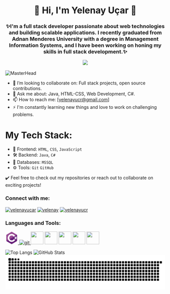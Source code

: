 <h1 align="center">🚀 Hi, I'm Yelenay Uçar 👋</h1>
<h3 align="center">✨I'm a full stack developer passionate about web technologies and building scalable applications. I recently graduated from Adnan Menderes University with a degree in Management Information Systems, and I have been working on honing my skills in full stack development.✨</h3>

<p align="center">
  <a href="https://github.com/yelenayucr/readme-typing-svg">
    <img src="https://readme-typing-svg.demolab.com/?lines=Always%20learning%20new%20things&font=Fira%20Code&center=true&width=440&height=45&color=f75c7e&vCenter=true&pause=1000&size=22" /></a>
</p>

![MasterHead](https://media0.giphy.com/media/v1.Y2lkPTc5MGI3NjExbjcydGZpaG1wazZyYTBieGlzd3RrMnNmbHA0ZnE5aG1rZmRvZ2VyaiZlcD12MV9pbnRlcm5hbF9naWZfYnlfaWQmY3Q9Zw/3ohzdK6dYLje0cPDSE/giphy.webp)

- 👯 I’m looking to collaborate on: Full stack projects, open source contributions.
- 💬 Ask me about: Java, HTML-CSS, Web Development, C#.
- 📫 How to reach me: [yelenayucr@gmail.com]
- ⚡ I'm constantly learning new things and love to work on challenging problems.

# My Tech Stack:
- 🎨 Frontend: `HTML`, `CSS`, `JavaScript`
- 🛠️ Backend: `Java`, `C#`
- 💾 Databases: `MSSQL`
- ⚙️ Tools: `Git` `GitHub`
 
 ✔️ Feel free to check out my repositories or reach out to collaborate on exciting projects!

<h3 align="left">Connect with me:</h3>
<p align="left">
<a href="https://linkedin.com/in/yelenayucar" target="blank"><img align="center" src="https://raw.githubusercontent.com/rahuldkjain/github-profile-readme-generator/master/src/images/icons/Social/linked-in-alt.svg" alt="yelenayucar" height="30" width="40" /></a>
<a href="https://stackoverflow.com/users/yelenay" target="blank"><img align="center" src="https://raw.githubusercontent.com/rahuldkjain/github-profile-readme-generator/master/src/images/icons/Social/stack-overflow.svg" alt="yelenay" height="30" width="40" /></a>
<a href="//medium.com/@yelenayucr" target="blank"><img align="center" src="https://raw.githubusercontent.com/rahuldkjain/github-profile-readme-generator/master/src/images/icons/Social/medium.svg" alt="yelenayucr" height="30" width="40" /></a>
</p>
<div>
<h3 align="left">Languages and Tools:</h3>
<p align="left"> 
    <a href="https://www.w3schools.com/cs/" target="_blank" rel="noreferrer"> <img src="https://raw.githubusercontent.com/devicons/devicon/master/icons/csharp/csharp-original.svg" alt="csharp" width="40" height="40"/> </a> 
    <a href="https://git-scm.com/" target="_blank" rel="noreferrer"> <img src="https://www.vectorlogo.zone/logos/git-scm/git-scm-icon.svg" alt="git" width="40" height="40"/> </a> 
    <a href="https://www.w3.org/html/" target="_blank" rel="noreferrer"> 
    <a href="https://programartudo.blogspot.com/2024/05/html-o-que-e-e-qual-sua-funcionalidade.html?m=1" target="_blank"><img loading="lazy" src="https://cdn.jsdelivr.net/gh/devicons/devicon/icons/html5/html5-original.svg" width="40" height="40"/></a> 
    <a href="https://programartudo.blogspot.com/2024/05/css-significado-e-funcionalidade.html?m=1" target="_blank"><img loading="lazy" src="https://cdn.jsdelivr.net/gh/devicons/devicon/icons/css3/css3-original.svg" width="40" height="40"/></a> 
    <a href="https://programartudo.blogspot.com/2024/05/javascript-significado-e-funcionalidade.html?m=1" target="_blank"><img loading="lazy" src="https://cdn.jsdelivr.net/gh/devicons/devicon/icons/javascript/javascript-original.svg" width="40" height="40"/></a> 
    <a href="https://programartudo.blogspot.com/2024/09/github-o-que-e-como-funciona-e-como.html?m=1" target="_blank"><img loading="lazy" src="https://cdn.jsdelivr.net/gh/devicons/devicon/icons/github/github-original.svg" width="40" height="40"/></a> 
    <a href="https://www.canva.com/pt_br/" target="_blank"><img loading="lazy" src="https://cdn.jsdelivr.net/gh/devicons/devicon/icons/canva/canva-original.svg" width="40" height="40"/></a></div>
                                                                                                                                                                                                                                                                               <img src="https://github-readme-stats.vercel.app/api/top-langs/?username=yelenayucr&size_weight=0.0005&count_weight=0.3&layout=compact&theme=radical" alt="Top Langs" width="450">

<img src="https://github-readme-stats.vercel.app/api?username=yelenayucr&show_icons=true&theme=radical" alt="GitHub Stats" width="450">


                                                                                                                                                                                                                                                    
<picture>
  <source media="(prefers-color-scheme: dark)" srcset="https://raw.githubusercontent.com/CagatayAkkas/CagatayAkkas/output/github-contribution-grid-snake-dark.svg">
  <source media="(prefers-color-scheme: light)" srcset="https://raw.githubusercontent.com/CagatayAkkas/CagatayAkkas/output/github-contribution-grid-snake.svg">
  <img alt="github contribution grid snake animation" src="https://raw.githubusercontent.com/CagatayAkkas/CagatayAkkas/output/github-contribution-grid-snake.svg">
</picture>
